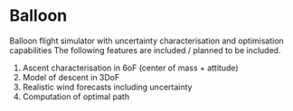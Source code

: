 # Balloon
Balloon flight simulator with uncertainty characterisation and optimisation capabilities
The following features are included / planned to be included.
1. Ascent characterisation in 6oF (center of mass + attitude)
2. Model of descent in 3DoF
3. Realistic wind forecasts including uncertainty
4. Computation of optimal path 
